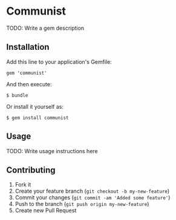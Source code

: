 # Communist

TODO: Write a gem description

## Installation

Add this line to your application's Gemfile:

    gem 'communist'

And then execute:

    $ bundle

Or install it yourself as:

    $ gem install communist

## Usage

TODO: Write usage instructions here

## Contributing

1. Fork it
2. Create your feature branch (`git checkout -b my-new-feature`)
3. Commit your changes (`git commit -am 'Added some feature'`)
4. Push to the branch (`git push origin my-new-feature`)
5. Create new Pull Request
